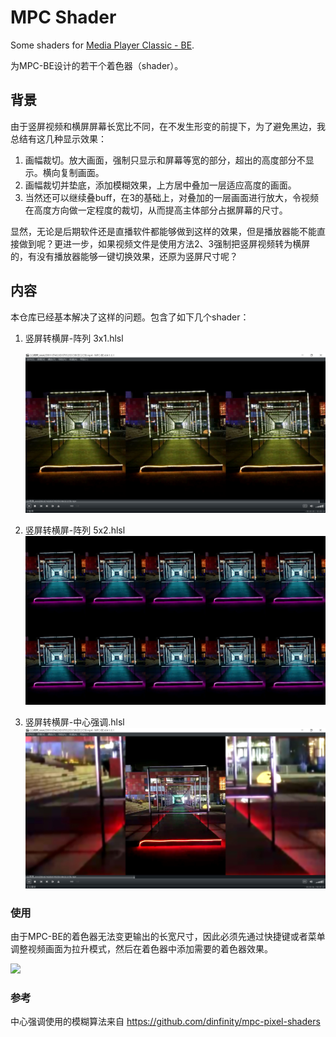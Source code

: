 # MPC Shader

Some shaders for [Media Player Classic - BE](https://sourceforge.net/projects/mpcbe/).

为MPC-BE设计的若干个着色器（shader）。

## 背景

由于竖屏视频和横屏屏幕长宽比不同，在不发生形变的前提下，为了避免黑边，我总结有这几种显示效果：

1. 画幅裁切。放大画面，强制只显示和屏幕等宽的部分，超出的高度部分不显示。横向复制画面。
2. 画幅裁切并垫底，添加模糊效果，上方居中叠加一层适应高度的画面。
3. 当然还可以继续叠buff，在3的基础上，对叠加的一层画面进行放大，令视频在高度方向做一定程度的裁切，从而提高主体部分占据屏幕的尺寸。

显然，无论是后期软件还是直播软件都能够做到这样的效果，但是播放器能不能直接做到呢？更进一步，如果视频文件是使用方法2、3强制把竖屏视频转为横屏的，有没有播放器能够一键切换效果，还原为竖屏尺寸呢？

## 内容

本仓库已经基本解决了这样的问题。包含了如下几个shader：

1. 竖屏转横屏-阵列 3x1.hlsl
   
   ![!](img/s1.jpg)
2. 竖屏转横屏-阵列 5x2.hlsl
   ![!](img/s2.jpg)
3. 竖屏转横屏-中心强调.hlsl
   ![!](img/s3.jpg)



### 使用

由于MPC-BE的着色器无法变更输出的长宽尺寸，因此必须先通过快捷键或者菜单调整视频画面为拉升模式，然后在着色器中添加需要的着色器效果。

![](A:\ProjectOthers\mpc-shader\MPC-Shader\img\s0.jpg)





### 参考

中心强调使用的模糊算法来自 https://github.com/dinfinity/mpc-pixel-shaders
